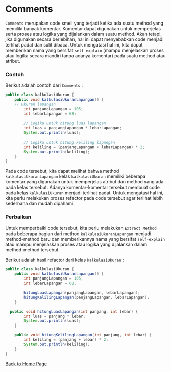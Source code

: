 # Comments

`Comments` merupakan code smell yang terjadi ketika ada suatu method yang memiliki banyak komentar. Komentar dapat digunakan untuk memperjelas serta proses atau logika yang dijalankan dalam suatu method. Akan tetapi, jika digunakan secara berlebihan, hal ini dapat menyebabkan code menjadi terlihat padat dan sulit dibaca. Untuk mengatasi hal ini, kita dapat memberikan nama yang bersifat `self-explain` (mampu menjelaskan proses atau logika secara mandiri tanpa adanya komentar) pada suatu method atau atribut.

### Contoh

Berikut adalah contoh dari `Comments` :

```java
public class kalkulasiUkuran {
	public void kalkulasiUkuranLapangan() {
    // Ukuran lapangan
		int panjangLapangan = 105;
		int lebarLapangan = 68;
		
		// Logika untuk hitung luas lapangan
		int luas = panjangLapangan * lebarLapangan;
		System.out.println(luas);
		
		// Logika untuk hitung keliling lapangan
		int keliling = (panjangLapangan + lebarLapangan) * 2;
		System.out.println(keliling);
	}
}
```

Pada code tersebut, kita dapat melihat bahwa method `kalkulasiUkuranLapangan` kelas `kalkulasiUkuran` memiliki beberapa komentar yang digunakan untuk memperjelas atribut dan method yang ada pada kelas tersebut. Adanya komentar-komentar tersebut membuat code pada kelas `kalkulasiUkuran` menjadi terlihat padat. Untuk mengatasi hal ini, kita perlu melakukan proses refactor pada code tersebut agar terlihat lebih sederhana dan mudah dipahami.

### Perbaikan

Untuk memperbaiki code tersebut, kita perlu melakukan `Extract Method` pada beberapa bagian dari method `kalkulasiUkuranLapangan` menjadi method-method baru dan memberikannya nama yang bersifat `self-explain` atau mampu menjelaskan proses atau logika yang dijalankan dalam method-method tersebut.

Berikut adalah hasil refactor dari kelas `kalkulasiUkuran` :

```java
public class kalkulasiUkuran {
	public void kalkulasiUkuranLapangan() {
		int panjangLapangan = 105;
		int lebarLapangan = 68;
		
		hitungLuasLapangan(panjangLapangan, lebarLapangan);
		hitungKelilingLapangan(panjangLapangan, lebarLapangan);
	}

  public void hitungLuasLapangan(int panjang, int lebar) {
		int luas = panjang * lebar;
		System.out.println(luas);
	}

	public void hitungKelilingLapangan(int panjang, int lebar) {
		int keliling = (panjang + lebar) * 2;
		System.out.println(keliling);
	}
}
```

[Back to Home Page](https://jonathanchr1.github.io/code-re/)

